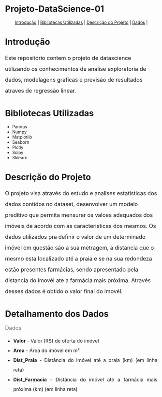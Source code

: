 # Projeto-DataScience-01

<p align="center">
  <a href="Introdução">Introdução</a> |
  <a href="Bibliotecas Utilizadas">Bibliotecas Utilizadas</a> |
  <a href="Descrição do Projeto">Descrição do Projeto</a> |
  <a href="Detalhamento dos Dados">Dados</a> |

# Introdução
<font color ='gray' style = 'font-size: 18px;'></font>
<p style='font-size: 18px; line-height: 2;'>Este repositório contem o projeto de datascience utilizando os conhecimentos de analise exploratoria de dados, modelagens graficas e previsão de resultados atraves de regressão linear.</p>  

# Bibliotecas Utilizadas
<font color ='gray' style ='font-size: 18px;'></font>
<ul>
<li>Pandas</li>
<li>Numpy</li>
<li>Matplotlib</li>
<li>Seaborn</li>
<li>Plotly</li>
<li>Scipy</li>
<li>Sklearn</li>
</ul>
  
# Descrição do Projeto
<font color ='gray' style = 'font-size: 18px;'></font>
<p style='font-size: 18px; line-height: 2;'>O projeto visa através do estudo e analises estatisticas dos dados contidos no dataset, desenvolver um modelo preditivo que permita mensurar os valoes adequados dos imóveis de acordo com as caracteristicas dos mesmos. Os dados utilizados pra definir o valor de um determinado imóvel em questão são a sua metragem, a distancia que o mesmo esta localizado até a praia e se na sua redondeza estão presentes farmácias, sendo apresentado pela distancia do imovél ate a farmácia mais próxima. Através desses dados é obtido o valor final do imovél.</p>

# Detalhamento dos Dados
<font color ='gray' style = 'font-size: 18px;'>Dados</font>
<ul style='font-size: 16px; line-height: 2; text-align: justify;'>
    <li><b>Valor</b> - Valor (R$) de oferta do imóvel</li>
    <li><b>Area</b> - Área do imóvel em m²</li>
    <li><b>Dist_Praia</b> - Distância do imóvel até a praia (km) (em linha reta)</li>
    <li><b>Dist_Farmacia</b> - Distância do imóvel até a farmácia mais próxima (km) (em linha reta)</li>
</ul>

